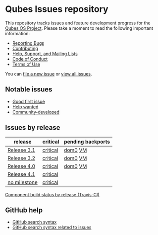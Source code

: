 Qubes Issues repository
=======================

This repository tracks issues and feature development progress for the [Qubes OS
Project](https://www.qubes-os.org/). Please take a moment to read the following
important information:

* [Reporting Bugs](https://www.qubes-os.org/doc/reporting-bugs/)
* [Contributing](https://www.qubes-os.org/doc/contributing/)
* [Help, Support, and Mailing Lists](https://www.qubes-os.org/support/)
* [Code of Conduct](https://www.qubes-os.org/code-of-conduct/)
* [Terms of Use](https://www.qubes-os.org/terms/)

You can [file a new issue](https://github.com/QubesOS/qubes-issues/issues/new/choose)
or [view all issues](https://github.com/QubesOS/qubes-issues/issues).


Notable issues
--------------

* [Good first issue](https://github.com/QubesOS/qubes-issues/issues?q=is%3Aopen+is%3Aissue+label%3A%22good+first+issue%22)
* [Help wanted](https://github.com/QubesOS/qubes-issues/issues?q=is%3Aopen+is%3Aissue+label%3A%22help+wanted%22)
* [Community-developed](https://github.com/QubesOS/qubes-issues/issues?q=is%3Aissue+is%3Aopen+label%3Acommunity-dev)


Issues by release
-----------------

| release | critical | pending backports |
|---------|----------|-------------------|
| [Release 3.1](https://github.com/QubesOS/qubes-issues/milestones/Release%203.1%20updates) | [critical](https://github.com/QubesOS/qubes-issues/issues?utf8=%E2%9C%93&q=is%3Aopen%20milestone%3A%22Release%203.1%20updates%22%20label%3A%22P%3A%20critical%22%20-label%3Awontfix) | [dom0](https://github.com/QubesOS/qubes-issues/issues?q=is%3Aopen+milestone%3A%22Release+3.1+updates%22+label%3Ar3.1-dom0-cur-test+label%3Ar3.1-dom0-stable) [VM](https://github.com/QubesOS/qubes-issues/issues?q=is:issue+-label:r3.1-fc23-stable+-label:r3.1-fc23-cur-test+label:r3.2-fc23-stable+is:closed+milestone:"Release+3.1+updates") |
| [Release 3.2](https://github.com/QubesOS/qubes-issues/issues?q=is%3Aopen+is%3Aissue+milestone%3A%22Release+3.2+updates%22) | [critical](https://github.com/QubesOS/qubes-issues/issues?utf8=%E2%9C%93&q=is%3Aopen%20is%3Aissue%20milestone%3A%22Release%203.2%20updates%22%20label%3A%22P%3A%20critical%22%20-label%3Awontfix) | [dom0](https://github.com/QubesOS/qubes-issues/issues?q=is%3Aopen+milestone%3A%22Release+3.2+updates%22+label%3Ar4.0-dom0-cur-test+label%3Ar4.0-dom0-stable) [VM](https://github.com/QubesOS/qubes-issues/issues?q=is:issue+-label:r3.2-fc28-stable+-label:r3.2-fc28-cur-test+label:r4.0-fc28-stable+is:closed+milestone:"Release+3.2+updates") |
| [Release 4.0](https://github.com/QubesOS/qubes-issues/issues?q=is:open+is:issue+milestone:"Release+4.0") | [critical](https://github.com/QubesOS/qubes-issues/issues?utf8=%E2%9C%93&q=is:open%20is:issue%20milestone:"Release%204.0"%20label:"P:%20critical"%20-label:wontfix) | [dom0](https://github.com/QubesOS/qubes-issues/issues?q=is:closed+milestone:"Release+4.0+updates"+label:r4.1-dom0-cur-test+-label:r4.0-dom0-stable+-label:r4.0-dom0-cur-test) [VM](https://github.com/QubesOS/qubes-issues/issues?q=is:issue+-label:r4.0-fc30-stable+-label:r4.0-fc30-cur-test+label:r4.1-fc30-cur-test+is:closed+milestone:"Release+4.0+updates") |
| [Release 4.1](https://github.com/QubesOS/qubes-issues/issues?q=is%3Aopen+is%3Aissue+milestone%3A%22Release+4.1%22) | [critical](https://github.com/QubesOS/qubes-issues/issues?q=is%3Aopen+is%3Aissue+label%3A%22P%3A+critical%22+-label%3Awontfix+milestone%3A%22Release+4.1%22) |
| [no milestone](https://github.com/QubesOS/qubes-issues/issues?utf8=%E2%9C%93&q=is%3Aopen%20no%3Amilestone%20) | [critical](https://github.com/QubesOS/qubes-issues/issues?utf8=%E2%9C%93&q=is%3Aopen%20no%3Amilestone%20label%3A%22P%3A%20critical%22%20-label%3Awontfix) |

[Component build status by release (Travis-CI)](travis_status.md)


GitHub help
-----------

* [GitHub search syntax](https://help.github.com/articles/search-syntax/)
* [GitHub search syntax related to issues](https://help.github.com/articles/searching-issues/)

